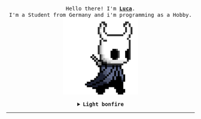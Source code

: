 <p align="center">
  <br>
  <samp>
    Hello there! I'm <b><a rel="nofollow noopener noreferrer" target="_blank" href="https://lucadev.ga">Luca</a></b>.
    <br>I'm a Student from Germany and i'm programming as a Hobby.<br>

</samp>

  <img src="https://raw.githubusercontent.com/TanZng/TanZng/master/assets/hollor_knight3.gif" width="200"/>

</p>

<details align="center">

<summary> <b> <samp> Light bonfire </samp></b></summary>
<samp>
 <b><h2 style="color: #fc6203">B O N F I R E &nbsp; L I T !</h2> </b>

<img src="https://raw.githubusercontent.com/TanZng/TanZng/master/assets/bonefire.gif" width="200"/>

Current Project: <a href="https://mineberg.xyz">Mineberg - Free/Cheap 24/7 Hosting!</a>


<summary> <b> <samp> Light bonfire </samp></b></summary>
<samp>
<p align="center">
  <a rel="nofollow noopener noreferrer" target="_blank" href="https://dsc.bio/luca5599">
  <img src="https://cdn.icon-icons.com/icons2/1476/PNG/512/discord_101785.png" width="30px" alt="LinkedIn"></a>
</p> 
  </samp>
  </summary>

</samp>
</details>

----
